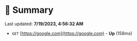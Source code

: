 # 📖 Summary
Last updated: **7/19/2023, 4:56:32 AM**

- `GET` [https://google.com](https://google.com) - **Up** (158ms)
